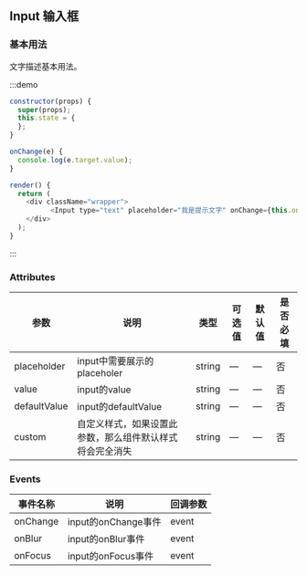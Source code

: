 ## Input 输入框

### 基本用法

文字描述基本用法。

:::demo 

```js
constructor(props) {
  super(props);
  this.state = {
  };  
}

onChange(e) {
  console.log(e.target.value);
}

render() {    
  return (
    <div className="wrapper">
          <Input type="text" placeholder="我是提示文字" onChange={this.onChange.bind(this)}/>
    </div>
  );
}
```
:::

### Attributes
| 参数        | 说明          | 类型      | 可选值       | 默认值  |  是否必填  |
|------------ |-------------- |---------- |----------- |-------- | -------- |
| placeholder | input中需要展示的placeholer| string | —   | — | 否 |
| value | input的value| string | —   | — | 否 |
| defaultValue | input的defaultValue| string | —   | — | 否 |
| custom | 自定义样式，如果设置此参数，那么组件默认样式将会完全消失| string | —   | — | 否 |


### Events
| 事件名称   | 说明    | 回调参数      |
|---------- |-------- |---------- |
| onChange | input的onChange事件| event |
| onBlur | input的onBlur事件| event |
| onFocus | input的onFocus事件| event |


